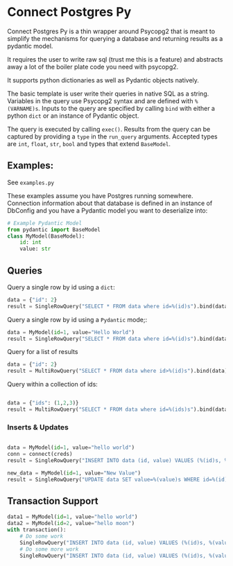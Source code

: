 # Connect Postgres Py

Connect Postgres Py is a thin wrapper around Psycopg2 that is meant to simplify the mechanisms for querying a database and 
returning results as a pydantic model. 

It requires the user to write raw sql (trust me this is a feature) and abstracts away a lot of the 
boiler plate code you need with psycopg2.

It supports python dictionaries as well as Pydantic objects natively.

The basic template is user write their queries in native SQL as a string. Variables in the query use Psycopg2 syntax and
are defined with `%(VARNAME)s`. Inputs to the query are specified by calling `bind` with either a python `dict` or an
instance of Pydantic object.

The query is executed by calling `exec()`. Results from the query can be captured by providing a `type` in the `run_query`
arguments. Accepted types are `int`, `float`, `str`, `bool` and types that extend `BaseModel`. 

## Examples:
See `examples.py`

These examples assume you have Postgres running somewhere. Connection information about that database is defined in an
instance of DbConfig and you have a Pydantic model you want to deserialize into:
```python
# Example Pydantic Model
from pydantic import BaseModel
class MyModel(BaseModel):
    id: int
    value: str
```

## Queries
Query a single row by id using a `dict`:
```python
data = {"id": 2}
result = SingleRowQuery("SELECT * FROM data where id=%(id)s").bind(data).exec(PydanticModel)
```

Query a single row by id using a `Pydantic` mode;:
```python
data = MyModel(id=1, value="Hello World")
result = SingleRowQuery("SELECT * FROM data where id=%(id)s").bind(data).exec(PydanticModel)
```

Query for a list of results
```python
data = {"id": 2}
result = MultiRowQuery("SELECT * FROM data where id>%(id)s").bind(data).exec(PydanticModel)
```

Query within a collection of ids:
```python

data = {"ids": (1,2,3)}
result = MultiRowQuery("SELECT * FROM data where id=%(ids)s").bind(data).exec(PydanticModel)
```

### Inserts & Updates

```python 

data = MyModel(id=1, value="hello world")
conn = connect(creds)
result = SingleRowQuery("INSERT INTO data (id, value) VALUES (%(id)s, %(value)s)").bind(data).exec() 

new_data = MyModel(id=1, value="New Value")
result = SingleRowQuery("UPDATE data SET value=%(value)s WHERE id=%(id)s").bind(new_data).exec()
```
## Transaction Support
```python
data1 = MyModel(id=1, value="hello world")
data2 = MyModel(id=2, value="hello moon")
with transaction():
    # Do some work
    SingleRowQuery("INSERT INTO data (id, value) VALUES (%(id)s, %(value)s)").bind(data1).exec()
    # Do some more work
    SingleRowQuery("INSERT INTO data (id, value) VALUES (%(id)s, %(value)s)").bind(data2).exec()
```
